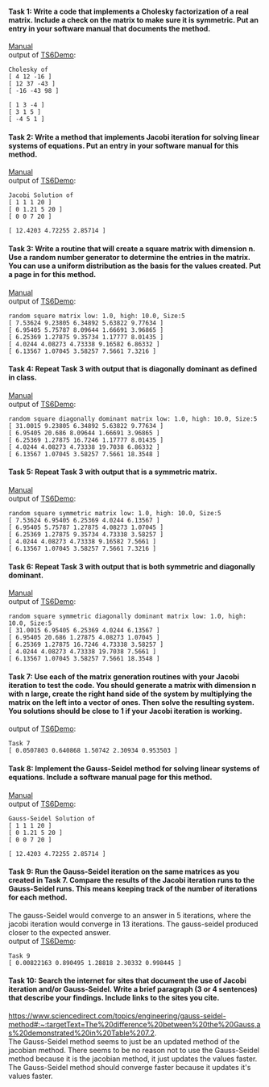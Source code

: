 #### Task 1: Write a code that implements a Cholesky factorization of a real matrix. Include a check on the matrix to make sure it is symmetric. Put an entry in your software manual that documents the method.  
[Manual](https://gftbs.github.io/Software_Manual/toc)  
output of [TS6Demo](https://gftbs.github.io/src/TS6Demo.cpp):  

    Cholesky of
    [ 4 12 -16 ]
    [ 12 37 -43 ]
    [ -16 -43 98 ]

    [ 1 3 -4 ]
    [ 3 1 5 ]
    [ -4 5 1 ]

#### Task 2: Write a method that implements Jacobi iteration for solving linear systems of equations. Put an entry in your software manual for this method.  
[Manual](https://gftbs.github.io/Software_Manual/toc)  
output of [TS6Demo](https://gftbs.github.io/src/TS6Demo.cpp):  

    Jacobi Solution of
    [ 1 1 1 20 ]
    [ 0 1.21 5 20 ]
    [ 0 0 7 20 ]

    [ 12.4203 4.72255 2.85714 ]

#### Task 3: Write a routine that will create a square matrix with dimension n. Use a random number generator to determine the entries in the matrix. You can use a uniform distribution as the basis for the values created. Put a page in for this method.  
[Manual](https://gftbs.github.io/Software_Manual/toc)  
output of [TS6Demo](https://gftbs.github.io/src/TS6Demo.cpp):   

    random square matrix low: 1.0, high: 10.0, Size:5
    [ 7.53624 9.23805 6.34892 5.63822 9.77634 ]
    [ 6.95405 5.75787 8.09644 1.66691 3.96865 ]
    [ 6.25369 1.27875 9.35734 1.17777 8.01435 ]
    [ 4.0244 4.08273 4.73338 9.16582 6.86332 ]
    [ 6.13567 1.07045 3.58257 7.5661 7.3216 ]

#### Task 4: Repeat Task 3 with output that is diagonally dominant as defined in class.  
[Manual](https://gftbs.github.io/Software_Manual/toc)  
output of [TS6Demo](https://gftbs.github.io/src/TS6Demo.cpp):  

    random square diagonally dominant matrix low: 1.0, high: 10.0, Size:5
    [ 31.0015 9.23805 6.34892 5.63822 9.77634 ]
    [ 6.95405 20.686 8.09644 1.66691 3.96865 ]
    [ 6.25369 1.27875 16.7246 1.17777 8.01435 ]
    [ 4.0244 4.08273 4.73338 19.7038 6.86332 ]
    [ 6.13567 1.07045 3.58257 7.5661 18.3548 ]

#### Task 5: Repeat Task 3 with output that is a symmetric matrix.  
[Manual](https://gftbs.github.io/Software_Manual/toc)  
output of [TS6Demo](https://gftbs.github.io/src/TS6Demo.cpp):  

    random square symmetric matrix low: 1.0, high: 10.0, Size:5
    [ 7.53624 6.95405 6.25369 4.0244 6.13567 ]
    [ 6.95405 5.75787 1.27875 4.08273 1.07045 ]
    [ 6.25369 1.27875 9.35734 4.73338 3.58257 ]
    [ 4.0244 4.08273 4.73338 9.16582 7.5661 ]
    [ 6.13567 1.07045 3.58257 7.5661 7.3216 ]

#### Task 6: Repeat Task 3 with output that is both symmetric and diagonally dominant. 
[Manual](https://gftbs.github.io/Software_Manual/toc)  
output of [TS6Demo](https://gftbs.github.io/src/TS6Demo.cpp):  

    random square symmetric diagonally dominant matrix low: 1.0, high: 10.0, Size:5
    [ 31.0015 6.95405 6.25369 4.0244 6.13567 ]
    [ 6.95405 20.686 1.27875 4.08273 1.07045 ]
    [ 6.25369 1.27875 16.7246 4.73338 3.58257 ]
    [ 4.0244 4.08273 4.73338 19.7038 7.5661 ]
    [ 6.13567 1.07045 3.58257 7.5661 18.3548 ]

#### Task 7: Use each of the matrix generation routines with your Jacobi iteration to test the code. You should generate a matrix with dimension n with n large, create the right hand side of the system by multiplying the matrix on the left into a vector of ones. Then solve the resulting system. You solutions should be close to 1 if your Jacobi iteration is working.  
output of [TS6Demo](https://gftbs.github.io/src/TS6Demo.cpp):  

    Task 7
    [ 0.0507803 0.640868 1.50742 2.30934 0.953503 ]

#### Task 8: Implement the Gauss-Seidel method for solving linear systems of equations. Include a software manual page for this method. 
[Manual](https://gftbs.github.io/Software_Manual/toc)  
output of [TS6Demo](https://gftbs.github.io/src/TS6Demo.cpp):  

    Gauss-Seidel Solution of
    [ 1 1 1 20 ]
    [ 0 1.21 5 20 ]
    [ 0 0 7 20 ]

    [ 12.4203 4.72255 2.85714 ]
    
#### Task 9: Run the Gauss-Seidel iteration on the same matrices as you created in Task 7. Compare the results of the Jacobi iteration runs to the Gauss-Seidel runs. This means keeping track of the number of iterations for each method.  
The gauss-Seidel would converge to an answer in 5 iterations, where the jacobi iteration would converge in 13 iterations. The gauss-seidel produced closer to the expected answer.  
output of [TS6Demo](https://gftbs.github.io/src/TS6Demo.cpp):  

    Task 9
    [ 0.00822163 0.890495 1.28818 2.30332 0.998445 ]

#### Task 10: Search the internet for sites that document the use of Jacobi iteration and/or Gauss-Seidel. Write a brief paragraph (3 or 4 sentences) that describe your findings. Include links to the sites you cite.  
https://www.sciencedirect.com/topics/engineering/gauss-seidel-method#:~:targetText=The%20difference%20between%20the%20Gauss,as%20demonstrated%20in%20Table%207.2.  
The Gauss-Seidel method seems to just be an updated method of the jacobian method. There seems to be no reason not to use the Gauss-Seidel method because it is the jacobian method, it just updates the values faster. The Gauss-Seidel method should converge faster because it updates it's values faster. 
